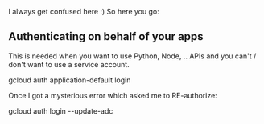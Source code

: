 
I always get confused here :)
So here you go:






## Authenticating on behalf of your apps

This is needed when you want to use Python, Node, .. APIs and you can't / don't
want to use a service account.

  gcloud auth application-default login

Once I got a mysterious error which asked me to RE-authorize:

  gcloud auth login --update-adc
